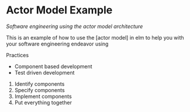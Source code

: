 # Actor Model Example

*Software engineering using the actor model architecture*

This is an example of how to use the [actor model] in elm to
help you with your software engineering endeavor using

Practices
- Component based development
- Test driven development

1. Identify components
1. Specify components
1. Implement components
1. Put everything together
